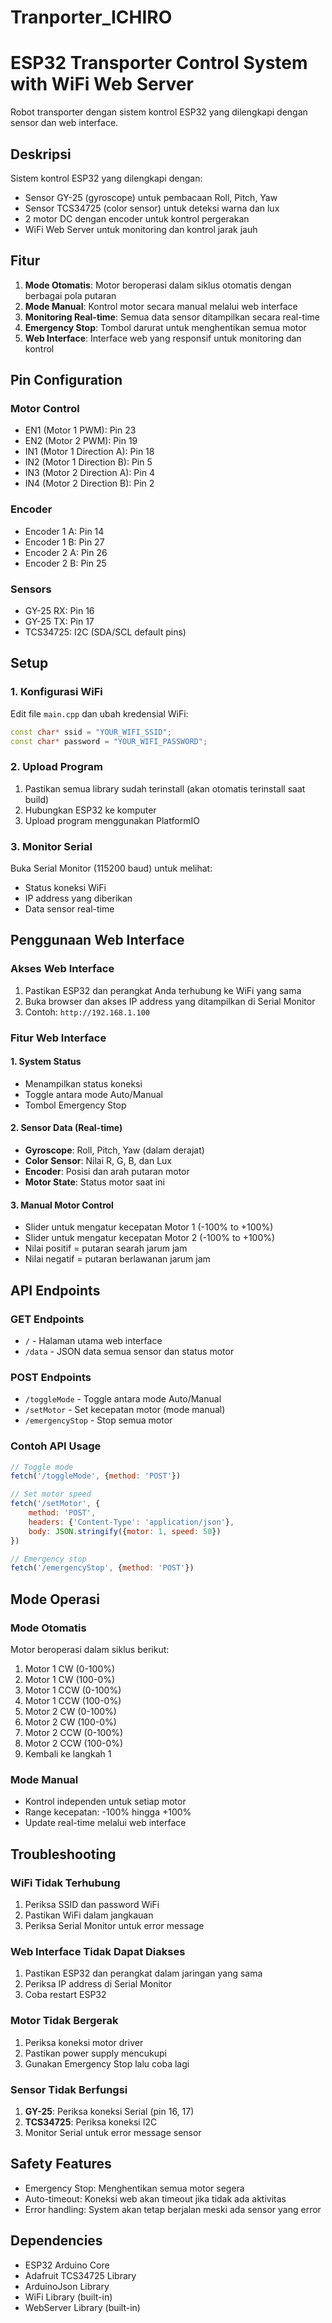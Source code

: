 # Tranporter_ICHIRO
# ESP32 Transporter Control System with WiFi Web Server

Robot transporter dengan sistem kontrol ESP32 yang dilengkapi dengan sensor dan web interface.

## Deskripsi
Sistem kontrol ESP32 yang dilengkapi dengan:
- Sensor GY-25 (gyroscope) untuk pembacaan Roll, Pitch, Yaw
- Sensor TCS34725 (color sensor) untuk deteksi warna dan lux
- 2 motor DC dengan encoder untuk kontrol pergerakan
- WiFi Web Server untuk monitoring dan kontrol jarak jauh

## Fitur
1. **Mode Otomatis**: Motor beroperasi dalam siklus otomatis dengan berbagai pola putaran
2. **Mode Manual**: Kontrol motor secara manual melalui web interface
3. **Monitoring Real-time**: Semua data sensor ditampilkan secara real-time
4. **Emergency Stop**: Tombol darurat untuk menghentikan semua motor
5. **Web Interface**: Interface web yang responsif untuk monitoring dan kontrol

## Pin Configuration

### Motor Control
- EN1 (Motor 1 PWM): Pin 23
- EN2 (Motor 2 PWM): Pin 19
- IN1 (Motor 1 Direction A): Pin 18
- IN2 (Motor 1 Direction B): Pin 5
- IN3 (Motor 2 Direction A): Pin 4
- IN4 (Motor 2 Direction B): Pin 2

### Encoder
- Encoder 1 A: Pin 14
- Encoder 1 B: Pin 27
- Encoder 2 A: Pin 26
- Encoder 2 B: Pin 25

### Sensors
- GY-25 RX: Pin 16
- GY-25 TX: Pin 17
- TCS34725: I2C (SDA/SCL default pins)

## Setup

### 1. Konfigurasi WiFi
Edit file `main.cpp` dan ubah kredensial WiFi:
```cpp
const char* ssid = "YOUR_WIFI_SSID";
const char* password = "YOUR_WIFI_PASSWORD";
```

### 2. Upload Program
1. Pastikan semua library sudah terinstall (akan otomatis terinstall saat build)
2. Hubungkan ESP32 ke komputer
3. Upload program menggunakan PlatformIO

### 3. Monitor Serial
Buka Serial Monitor (115200 baud) untuk melihat:
- Status koneksi WiFi
- IP address yang diberikan
- Data sensor real-time

## Penggunaan Web Interface

### Akses Web Interface
1. Pastikan ESP32 dan perangkat Anda terhubung ke WiFi yang sama
2. Buka browser dan akses IP address yang ditampilkan di Serial Monitor
3. Contoh: `http://192.168.1.100`

### Fitur Web Interface

#### 1. System Status
- Menampilkan status koneksi
- Toggle antara mode Auto/Manual
- Tombol Emergency Stop

#### 2. Sensor Data (Real-time)
- **Gyroscope**: Roll, Pitch, Yaw (dalam derajat)
- **Color Sensor**: Nilai R, G, B, dan Lux
- **Encoder**: Posisi dan arah putaran motor
- **Motor State**: Status motor saat ini

#### 3. Manual Motor Control
- Slider untuk mengatur kecepatan Motor 1 (-100% to +100%)
- Slider untuk mengatur kecepatan Motor 2 (-100% to +100%)
- Nilai positif = putaran searah jarum jam
- Nilai negatif = putaran berlawanan jarum jam

## API Endpoints

### GET Endpoints
- `/` - Halaman utama web interface
- `/data` - JSON data semua sensor dan status motor

### POST Endpoints
- `/toggleMode` - Toggle antara mode Auto/Manual
- `/setMotor` - Set kecepatan motor (mode manual)
- `/emergencyStop` - Stop semua motor

### Contoh API Usage
```javascript
// Toggle mode
fetch('/toggleMode', {method: 'POST'})

// Set motor speed
fetch('/setMotor', {
    method: 'POST',
    headers: {'Content-Type': 'application/json'},
    body: JSON.stringify({motor: 1, speed: 50})
})

// Emergency stop
fetch('/emergencyStop', {method: 'POST'})
```

## Mode Operasi

### Mode Otomatis
Motor beroperasi dalam siklus berikut:
1. Motor 1 CW (0-100%)
2. Motor 1 CW (100-0%)
3. Motor 1 CCW (0-100%)
4. Motor 1 CCW (100-0%)
5. Motor 2 CW (0-100%)
6. Motor 2 CW (100-0%)
7. Motor 2 CCW (0-100%)
8. Motor 2 CCW (100-0%)
9. Kembali ke langkah 1

### Mode Manual
- Kontrol independen untuk setiap motor
- Range kecepatan: -100% hingga +100%
- Update real-time melalui web interface

## Troubleshooting

### WiFi Tidak Terhubung
1. Periksa SSID dan password WiFi
2. Pastikan WiFi dalam jangkauan
3. Periksa Serial Monitor untuk error message

### Web Interface Tidak Dapat Diakses
1. Pastikan ESP32 dan perangkat dalam jaringan yang sama
2. Periksa IP address di Serial Monitor
3. Coba restart ESP32

### Motor Tidak Bergerak
1. Periksa koneksi motor driver
2. Pastikan power supply mencukupi
3. Gunakan Emergency Stop lalu coba lagi

### Sensor Tidak Berfungsi
1. **GY-25**: Periksa koneksi Serial (pin 16, 17)
2. **TCS34725**: Periksa koneksi I2C
3. Monitor Serial untuk error message sensor

## Safety Features
- Emergency Stop: Menghentikan semua motor segera
- Auto-timeout: Koneksi web akan timeout jika tidak ada aktivitas
- Error handling: System akan tetap berjalan meski ada sensor yang error

## Dependencies
- ESP32 Arduino Core
- Adafruit TCS34725 Library
- ArduinoJson Library
- WiFi Library (built-in)
- WebServer Library (built-in)

